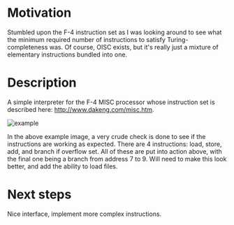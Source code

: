 # Motivation
Stumbled upon the F-4 instruction set as I was looking around to see what the minimum required number of instructions to satisfy Turing-completeness was. Of course, OISC exists, but it's really just a mixture of elementary instructions bundled into one. 
# Description
A simple interpreter for the F-4 MISC processor whose instruction set is described here: http://www.dakeng.com/misc.htm.

![example](https://user-images.githubusercontent.com/78102845/184464799-898dcdb7-dc77-449d-8f83-9e4066530e25.png)

In the above example image, a very crude check is done to see if the instructions are working as expected. There are 4 instructions: load, store, add, and branch if overflow set. All of these are put into action above, with the final one being a branch from address 7 to 9. Will need to make this look better, and add the ability to load files.

# Next steps
Nice interface, implement more complex instructions.
